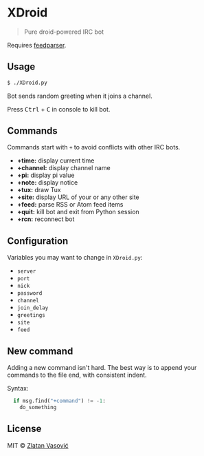 # XDroid

> Pure droid-powered IRC bot

Requires [feedparser](http://code.google.com/p/feedparser/).

## Usage

```bash
$ ./XDroid.py
```

Bot sends random greeting when it joins a channel.

Press <kbd>Ctrl</kbd> + <kbd>C</kbd> in console to kill bot.

## Commands

Commands start with `+` to avoid conflicts with other IRC bots.

- **+time:** display current time
- **+channel:** display channel name
- **+pi:** display pi value
- **+note:** display notice
- **+tux:** draw Tux
- **+site:** display URL of your or any other site
- **+feed:** parse RSS or Atom feed items
- **+quit:** kill bot and exit from Python session
- **+rcn:** reconnect bot

## Configuration

Variables you may want to change in `XDroid.py`:

- `server`
- `port`
- `nick`
- `password`
- `channel`
- `join_delay`
- `greetings`
- `site`
- `feed`

## New command

Adding a new command isn't hard. The best way is to append your commands to the
file end, with consistent indent.

Syntax:

```python
  if msg.find("+command") != -1:
    do_something
```

## License

MIT &copy; [Zlatan Vasović](https://github.com/ZDroid)